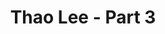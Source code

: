 ---
layout: album
resource: instagram
title: "Thao Lee - Part 3"
description: "Instagram album of Thao Lee, part 3.</br> Username: thao2909"
active: gallery
album-title: "Thao Lee"
images:
  - image_path: thao2909/3/20250314_173349_484489724_18490386781065304_6248796956092873460_n.jpg
---